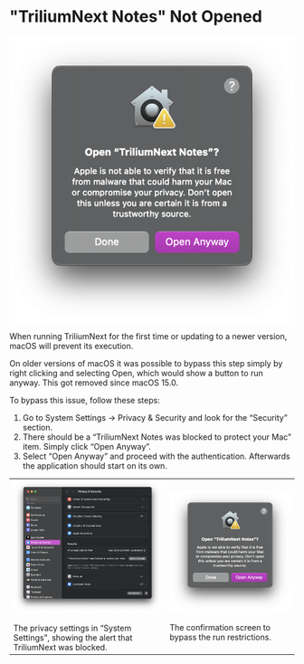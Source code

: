 # "TriliumNext Notes" Not Opened
![](2_TriliumNext%20Notes%20Not%20Open.png)

When running TriliumNext for the first time or updating to a newer version, macOS will prevent its execution.

On older versions of macOS it was possible to bypass this step simply by right clicking and selecting Open, which would show a button to run anyway. This got removed since macOS 15.0.

To bypass this issue, follow these steps:

1.  Go to System Settings → Privacy & Security and look for the “Security” section.
2.  There should be a “TriliumNext Notes was blocked to protect your Mac” item. Simply click “Open Anyway”.
3.  Select “Open Anyway” and proceed with the authentication. Afterwards the application should start on its own.

|     |     |
| --- | --- |
| ![](TriliumNext%20Notes%20Not%20Open.png)  <br>  <br>The privacy settings in “System Settings”, showing the alert that TriliumNext was blocked. | ![](2_TriliumNext%20Notes%20Not%20Open.png)  <br>  <br>The confirmation screen to bypass the run restrictions. |